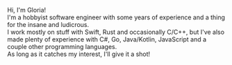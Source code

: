 Hi, I'm Gloria!  
I'm a hobbyist software engineer with some years of experience and a thing for the insane and ludicrous.  
I work mostly on stuff with Swift, Rust and occasionally C/C++, but I've also made plenty of experience with C#, Go, Java/Kotlin, JavaScript and a couple other programming languages.  
As long as it catches my interest, I'll give it a shot!
